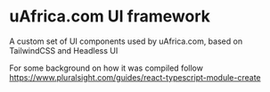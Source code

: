 # uAfrica.com UI framework

A custom set of UI components used by uAfrica.com, based on TailwindCSS and Headless UI

For some background on how it was compiled follow https://www.pluralsight.com/guides/react-typescript-module-create